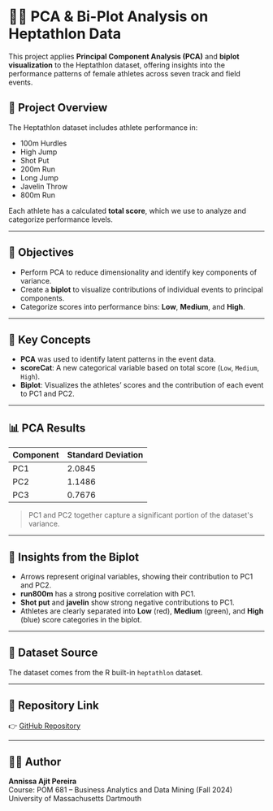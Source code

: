 # 🏃‍♀️ PCA & Bi-Plot Analysis on Heptathlon Data

This project applies **Principal Component Analysis (PCA)** and **biplot visualization** to the Heptathlon dataset, offering insights into the performance patterns of female athletes across seven track and field events.

## 📂 Project Overview

The Heptathlon dataset includes athlete performance in:
- 100m Hurdles
- High Jump
- Shot Put
- 200m Run
- Long Jump
- Javelin Throw
- 800m Run

Each athlete has a calculated **total score**, which we use to analyze and categorize performance levels.

---

## 🎯 Objectives

- Perform PCA to reduce dimensionality and identify key components of variance.
- Create a **biplot** to visualize contributions of individual events to principal components.
- Categorize scores into performance bins: **Low**, **Medium**, and **High**.

---

## 🧠 Key Concepts

- **PCA** was used to identify latent patterns in the event data.
- **scoreCat**: A new categorical variable based on total score (`Low`, `Medium`, `High`).
- **Biplot**: Visualizes the athletes’ scores and the contribution of each event to PC1 and PC2.

---

## 📊 PCA Results

| Component | Standard Deviation |
|-----------|---------------------|
| PC1       | 2.0845              |
| PC2       | 1.1486              |
| PC3       | 0.7676              |

> PC1 and PC2 together capture a significant portion of the dataset's variance.

---

## 📌 Insights from the Biplot

- Arrows represent original variables, showing their contribution to PC1 and PC2.
- **run800m** has a strong positive correlation with PC1.
- **Shot put** and **javelin** show strong negative contributions to PC1.
- Athletes are clearly separated into **Low** (red), **Medium** (green), and **High** (blue) score categories in the biplot.

---

## 📁 Dataset Source

The dataset comes from the R built-in `heptathlon` dataset.

---

## 📎 Repository Link

👉 [GitHub Repository](https://github.com/annissapereira/PCA--Bi-plot)

---

## 👩‍💻 Author

**Annissa Ajit Pereira**  
Course: POM 681 – Business Analytics and Data Mining (Fall 2024)  
University of Massachusetts Dartmouth


